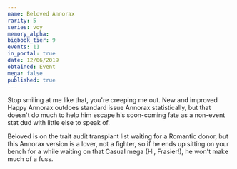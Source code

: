 ```yaml
---
name: Beloved Annorax
rarity: 5
series: voy
memory_alpha:
bigbook_tier: 9
events: 11
in_portal: true
date: 12/06/2019
obtained: Event
mega: false
published: true
---
```


Stop smiling at me like that, you're creeping me out. New and improved Happy Annorax outdoes standard issue Annorax statistically, but that doesn't do much to help him escape his soon-coming fate as a non-event stat dud with little else to speak of. 

Beloved is on the trait audit transplant list waiting for a Romantic donor, but this Annorax version is a lover, not a fighter, so if he ends up sitting on your bench for a while waiting on that Casual mega (Hi, Frasier!), he won't make much of a fuss.
